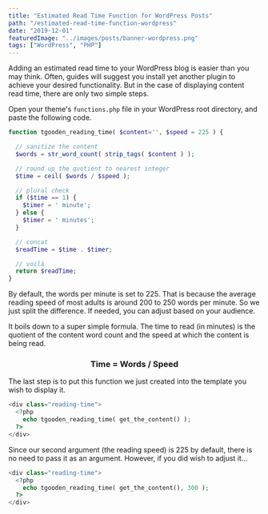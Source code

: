 ```yaml
---
title: "Estimated Read Time Function for WordPress Posts"
path: "/estimated-read-time-function-wordpress"
date: "2019-12-01"
featuredImage: "../images/posts/banner-wordpress.png"
tags: ["WordPress", "PHP"]
---
```


Adding an estimated read time to your WordPress blog is easier than you may think. Often, guides will suggest you install yet another plugin to achieve your desired functionality. But in the case of displaying content read time, there are only two simple steps.

Open your theme's `functions.php` file in your WordPress root directory, and paste the following code.

```php
function tgooden_reading_time( $content='', $speed = 225 ) {

  // sanitize the content
  $words = str_word_count( strip_tags( $content ) );

  // round up the quotient to nearest integer
  $time = ceil( $words / $speed );

  // plural check
  if ($time == 1) {
    $timer = ' minute';
  } else {
    $timer = ' minutes';
  }

  // concat
  $readTime = $time . $timer;

  // voilà
  return $readTime;
}

```

By default, the words per minute is set to 225. That is because the average reading speed of most adults is around 200 to 250 words per minute. So we just split the difference. If needed, you can adjust based on your audience.

It boils down to a super simple formula. The time to read (in minutes) is the quotient of the content word count and the speed at which the content is being read.

<h3 style="text-align: center;">Time = Words / Speed</h3>

The last step is to put this function we just created into the template you wish to display it.

```php
<div class="reading-time">
  <?php
    echo tgooden_reading_time( get_the_content() );
  ?>
</div>
```

Since our second argument (the reading speed) is 225 by default, there is no need to pass it as an argument. However, if you did wish to adjust it...

```php
<div class="reading-time">
  <?php
    echo tgooden_reading_time( get_the_content(), 300 );
  ?>
</div>
```
